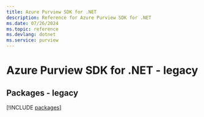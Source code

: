 ```yaml
---
title: Azure Purview SDK for .NET
description: Reference for Azure Purview SDK for .NET
ms.date: 07/26/2024
ms.topic: reference
ms.devlang: dotnet
ms.service: purview
---
```

# Azure Purview SDK for .NET - legacy
## Packages - legacy
[!INCLUDE [packages](purview-index.md)]